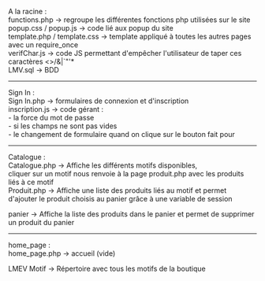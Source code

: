 A la racine :  
  functions.php -> regroupe les différentes fonctions php utilisées sur le site  
  popup.css / popup.js -> code lié aux popup du site  
  template.php / template.css -> template appliqué à toutes les autres pages avec un require_once  
  verifChar.js -> code JS permettant d'empêcher l'utilisateur de taper ces caractères <>/&|`"'*  
  LMV.sql -> BDD  
  
------------------------------------------------------------------------------------------------------------------------------------------------  
  
Sign In :  
  Sign In.php -> formulaires de connexion et d'inscription  
  inscription.js -> code gérant :  
                    - la force du mot de passe  
                    - si les champs ne sont pas vides  
                    - le changement de formulaire quand on clique sur le bouton fait pour  
                      
------------------------------------------------------------------------------------------------------------------------------------------------  
  
  Catalogue :  
    Catalogue.php -> Affiche les différents motifs disponibles,  
                     cliquer sur un motif nous renvoie à la page produit.php avec les produits liés à ce motif             
    Produit.php -> Affiche une liste des produits liés au motif et permet d'ajouter le produit choisis au panier grâce à une variable de session  

panier -> Affiche la liste des produits dans le panier et permet de supprimer un produit du panier  
  
------------------------------------------------------------------------------------------------------------------------------------------------  
  
home_page :  
  home_page.php -> accueil (vide)  
  
LMEV Motif -> Répertoire avec tous les motifs de la boutique  
